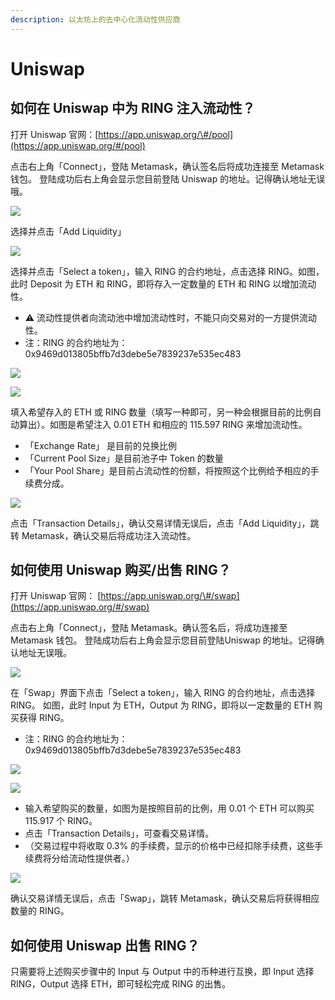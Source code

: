 ```yaml
---
description: 以太坊上的去中心化流动性供应商
---
```


# Uniswap

## 如何在 Uniswap 中为 RING 注入流动性？

打开 Uniswap 官网：[https://app.uniswap.org/\#/pool](https://app.uniswap.org/#/pool)

点击右上角「Connect」，登陆 Metamask，确认签名后将成功连接至 Metamask 钱包。 登陆成功后右上角会显示您目前登陆 Uniswap 的地址。记得确认地址无误哦。

![](../../.gitbook/assets/advanced-trading-uniswap-cn-1.png)

选择并点击「Add Liquidity」

![](../../.gitbook/assets/advanced-trading-uniswap-cn-2.png)

选择并点击「Select a token」，输入 RING 的合约地址，点击选择 RING。如图，此时 Deposit 为 ETH 和 RING，即将存入一定数量的 ETH 和 RING 以增加流动性。
* ⚠️ 流动性提供者向流动池中增加流动性时，不能只向交易对的一方提供流动性。
* 注：RING 的合约地址为：0x9469d013805bffb7d3debe5e7839237e535ec483

![](../../.gitbook/assets/advanced-trading-uniswap-cn-3.png)

![](../../.gitbook/assets/advanced-trading-uniswap-cn-4.png)

填入希望存入的 ETH 或 RING 数量（填写一种即可，另一种会根据目前的比例自动算出）。如图是希望注入 0.01 ETH 和相应的 115.597 RING 来增加流动性。
* 「Exchange Rate」 是目前的兑换比例
* 「Current Pool Size」是目前池子中 Token 的数量
* 「Your Pool Share」是目前占流动性的份额，将按照这个比例给予相应的手续费分成。

![](../../.gitbook/assets/advanced-trading-uniswap-cn-5.png)

点击「Transaction Details」，确认交易详情无误后，点击「Add Liquidity」，跳转 Metamask，确认交易后将成功注入流动性。    

## 如何使用 Uniswap 购买/出售 RING？

打开 Uniswap 官网： [https://app.uniswap.org/\#/swap](https://app.uniswap.org/#/swap)

点击右上角「Connect」，登陆 Metamask。确认签名后，将成功连接至 Metamask 钱包。 登陆成功后右上角会显示您目前登陆Uniswap 的地址。记得确认地址无误哦。

![](../../.gitbook/assets/advanced-trading-uniswap-cn-6.png)

在「Swap」界面下点击「Select a token」，输入 RING 的合约地址，点击选择 RING。 如图，此时 Input 为 ETH，Output 为 RING，即将以一定数量的 ETH 购买获得 RING。
* 注：RING 的合约地址为：0x9469d013805bffb7d3debe5e7839237e535ec483

![](../../.gitbook/assets/advanced-trading-uniswap-cn-7.png)

![](../../.gitbook/assets/advanced-trading-uniswap-cn-8.png)

* 输入希望购买的数量，如图为是按照目前的比例，用 0.01 个 ETH 可以购买 115.917 个 RING。
* 点击「Transaction Details」，可查看交易详情。
* （交易过程中将收取 0.3% 的手续费，显示的价格中已经扣除手续费，这些手续费将分给流动性提供者。）

![](../../.gitbook/assets/advanced-trading-uniswap-cn-9.png)

确认交易详情无误后，点击「Swap」，跳转 Metamask，确认交易后将获得相应数量的 RING。

## 如何使用 Uniswap 出售 RING？

只需要将上述购买步骤中的 Input 与 Output 中的币种进行互换，即 Input 选择 RING，Output 选择 ETH，即可轻松完成 RING 的出售。



 

